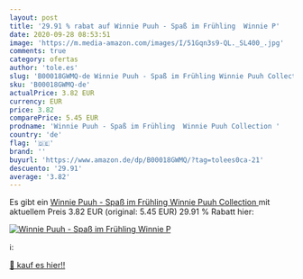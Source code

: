 ```yaml
---
layout: post
title: '29.91 % rabat auf Winnie Puuh - Spaß im Frühling  Winnie P'
date: 2020-09-28 08:53:51
image: 'https://m.media-amazon.com/images/I/51Gqn3s9-QL._SL400_.jpg'
comments: true
category: ofertas
author: 'tole.es'
slug: 'B00018GWMQ-de Winnie Puuh - Spaß im Frühling Winnie Puuh Collection'
sku: 'B00018GWMQ-de'
actualPrice: 3.82 EUR
currency: EUR
price: 3.82
comparePrice: 5.45 EUR
prodname: 'Winnie Puuh - Spaß im Frühling  Winnie Puuh Collection '
country: 'de'
flag: '🇩🇪'
brand: ''
buyurl: 'https://www.amazon.de/dp/B00018GWMQ/?tag=tolees0ca-21'
descuento: '29.91'
average: '3.82'
---
```


Es gibt ein [Winnie Puuh - Spaß im Frühling  Winnie Puuh Collection ](https://www.amazon.de/dp/B00018GWMQ/?tag=tolees0ca-21) mit aktuellem Preis 3.82 EUR (original: 5.45 EUR) 29.91 % Rabatt hier:

[![Winnie Puuh - Spaß im Frühling  Winnie P](https://m.media-amazon.com/images/I/51Gqn3s9-QL._SL400_.jpg)](https://www.amazon.de/dp/B00018GWMQ/?tag=tolees0ca-21)

ℹ️:


[🛒 kauf es hier!!](https://www.amazon.de/dp/B00018GWMQ/?tag=tolees0ca-21)
